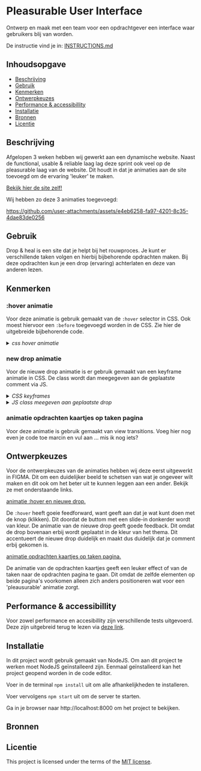 # Pleasurable User Interface

Ontwerp en maak met een team voor een opdrachtgever een interface waar gebruikers blij van worden.

De instructie vind je in: [INSTRUCTIONS.md](https://github.com/fdnd-task/pleasurable-ui/blob/main/docs/INSTRUCTIONS.md)



## Inhoudsopgave

  * [Beschrijving](#beschrijving)
  * [Gebruik](#gebruik)
  * [Kenmerken](#kenmerken)
  * [Ontwerpkeuzes](#ontwerpkeuzes)
  * [Performance & accessibillity](#performance&accessibillity)
  * [Installatie](#installatie)
  * [Bronnen](#bronnen)
  * [Licentie](#licentie)

## Beschrijving
Afgelopen 3 weken hebben wij gewerkt aan een dynamische website. Naast de functional, usable & reliable laag lag deze sprint ook veel op de pleasurable laag van de website. Dit houdt in dat je animaties aan de site toevoegd om de ervaring 'leuker' te maken. 

[Bekijk hier de site zelf!](https://pleasurable-ui-jl3a.onrender.com/)

Wij hebben zo deze 3 animaties toegevoegd:



https://github.com/user-attachments/assets/e4eb6258-fa97-4201-8c35-4dae83de0256






## Gebruik
Drop & heal is een site dat je helpt bij het rouwproces. Je kunt er verschillende taken volgen en hierbij bijbehorende opdrachten maken. Bij deze opdrachten kun je een drop (ervaring) achterlaten en deze van anderen lezen.


## Kenmerken
### :hover animatie 
Voor deze animatie is gebruik gemaakt van de `:hover` selector in CSS. Ook moest hiervoor een `:before` toegevoegd worden in de CSS. Zie hier de uitgebreide bijbehorende code.
<details><summary><i>css hover animatie</i></summary>
 
```css
.post-btn {
    background-color: var(--button-color);
    border-radius: var(--border-radius);
    padding: var(--xs) var(--sm);
    position: fixed;
    bottom: 10vh;
    left: 50%;
    transform: translateX(-50%);
    width: max-content;
    overflow: hidden;

    span {
        position: relative;
        z-index: 20;
    }
}

.post-btn:hover::before {
    width: 100%;
}

.post-btn::before {
    content: "";
    background-color: var(--button-hover);
    width: 0;
    height: 100%;
    transition: width .3s;
    position: absolute;
    top: 0;
    left: 0;
    z-index: 10;
}
```
 
</details>


### new drop animatie
Voor de nieuwe drop animatie is er gebruik gemaakt van een keyframe animatie in CSS. De class wordt dan meegegeven aan de geplaatste comment via JS.
<details><summary><i>CSS keyframes</i></summary>
 
```css
.new-drop-animation {
    animation: new-drop-added 1s forwards;
    overflow: hidden;
    background-color: var(--button-color);
}


@keyframes new-drop-added {
    0% {
        height: 0;
    }
    30% {
        height: auto;
    }
    40% {
        background-color: var(--button-color);
    }
    100% {
        background-color: var(--background-color-lighter);
    }
}
```
</details>
<details><summary><i>JS class meegeven aan geplaatste drop</i></summary>
 
```js
      const responseText = await response.text();
      const parser = new DOMParser();
      const responseDOM = parser.parseFromString(responseText, "text/html");
      const newCard = responseDOM.querySelector("article"); // pakt uit de response niet de hele HTML maar alleen de drop
      const dropsSection = document.querySelector(".drops-section");
      const newForm = responseDOM.querySelector("form");


      setTimeout(() => {
        // loading + succes state
        setFormState("success");


        setTimeout(() => {
          setFormState("default");
          form.innerHTML = newForm.innerHTML;
          if (dialog) {
            dialog.close();
          }
          setTimeout(() => {
            if (newCard) {
            // als er een nieuwe kaart is dan ...
              newCard.classList.add('new-drop-animation');
              heading.insertAdjacentElement("afterend", newCard);     // sluit weer na de post de dialog            
            } 
          }, 200);
        }, 1000);
      }, 300);
    } catch (error) {
      setTimeout(() => {
        setFormState("error");
        setTimeout(() => {
          setFormState("default");
          if (dialog) {
            dialog.close();
          }
        }, 1500);
      }, 300);
    }
  });
}
```
 
</details>


### animatie opdrachten kaartjes op taken pagina
Voor deze animatie is gebruik gemaakt van view transitions. Voeg hier nog even je code toe marcin en vul aan ... mis ik nog iets?


## Ontwerpkeuzes
Voor de ontwerpkeuzes van de animaties hebben wij deze eerst uitgewerkt in FIGMA. Dit om een duidelijker beeld te schetsen van wat je ongeveer wilt maken en dit ook om het beter uit te kunnen leggen aan een ander. Bekijk ze met onderstaande links.

[animatie :hover en nieuwe drop.](https://www.figma.com/proto/cUbcDPwp7NVM3F5HsmEOV3/animations?page-id=0%3A1&node-id=20-88&viewport=-127%2C573%2C0.9&t=ByE53exzyEN49yCN-1&scaling=min-zoom&content-scaling=fixed&starting-point-node-id=20%3A88&show-proto-sidebar=1)


De `:hover` heeft goeie feedforward, want geeft aan dat je wat kunt doen met de knop (klikken). Dit doordat de buttom met een slide-in donkerder wordt van kleur. De animatie van de nieuwe drop geeft goede feedback. Dit omdat de drop bovenaan erbij wordt geplaatst in de kleur van het thema. Dit accentueert de nieuwe drop duidelijk en maakt dus duidelijk dat je comment erbij gekomen is. 


[animatie opdrachten kaartjes op taken pagina.](https://www.figma.com/proto/fA4tDC72hSePfg9ifoiYBS/FDND-2025-editable?node-id=1428-20458&t=EgHZ5AhSa8jjkUwy-0&scaling=min-zoom&content-scaling=fixed&page-id=1191%3A16291&starting-point-node-id=1428%3A20458&show-proto-sidebar=1)


De animatie van de opdrachten kaartjes geeft een leuker effect of van de taken naar de opdrachten pagina te gaan. Dit omdat de zelfde elementen op beide pagina's voorkomen alleen zich anders positioneren wat voor een 'pleausurable' animatie zorgt.


## Performance & accessibillity
Voor zowel performance en accesibillity zijn verschillende tests uitgevoerd. Deze zijn uitgebreid terug te lezen via [deze link](https://github.com/MarsGotBars/pleasurable-ui/issues/75).


## Installatie
In dit project wordt gebruik gemaakt van NodeJS. Om aan dit project te werken moet NodeJS geïnstalleerd zijn. Eenmaal geïnstalleerd kan het project geopend worden in de code editor.

Voer in de terminal `npm install` uit om alle afhankelijkheden te installeren.

Voer vervolgens `npm start` uit om de server te starten.

Ga in je browser naar http://localhost:8000 om het project te bekijken.


## Bronnen

## Licentie

This project is licensed under the terms of the [MIT license](./LICENSE).
